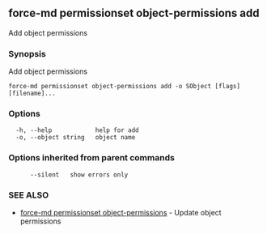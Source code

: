 ## force-md permissionset object-permissions add

Add object permissions

### Synopsis

Add object permissions

```
force-md permissionset object-permissions add -o SObject [flags] [filename]...
```

### Options

```
  -h, --help            help for add
  -o, --object string   object name
```

### Options inherited from parent commands

```
      --silent   show errors only
```

### SEE ALSO

* [force-md permissionset object-permissions](force-md_permissionset_object-permissions.md)	 - Update object permissions

